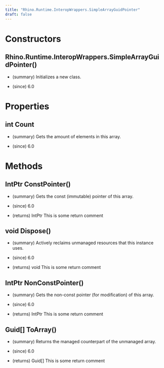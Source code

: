 ```yaml
---
title: "Rhino.Runtime.InteropWrappers.SimpleArrayGuidPointer"
draft: false
---
```


# Constructors
## Rhino.Runtime.InteropWrappers.SimpleArrayGuidPointer()
- (summary) 
     Initializes a new  class.
     
- (since) 6.0
# Properties
## int Count
- (summary) 
     Gets the amount of elements in this array.
     
- (since) 6.0
# Methods
## IntPtr ConstPointer()
- (summary) 
     Gets the const (immutable) pointer of this array.
     
- (since) 6.0
- (returns) IntPtr This is some return comment
## void Dispose()
- (summary) 
     Actively reclaims unmanaged resources that this instance uses.
     
- (since) 6.0
- (returns) void This is some return comment
## IntPtr NonConstPointer()
- (summary) 
     Gets the non-const pointer (for modification) of this array.
     
- (since) 6.0
- (returns) IntPtr This is some return comment
## Guid[] ToArray()
- (summary) 
     Returns the managed counterpart of the unmanaged array.
     
- (since) 6.0
- (returns) Guid[] This is some return comment
